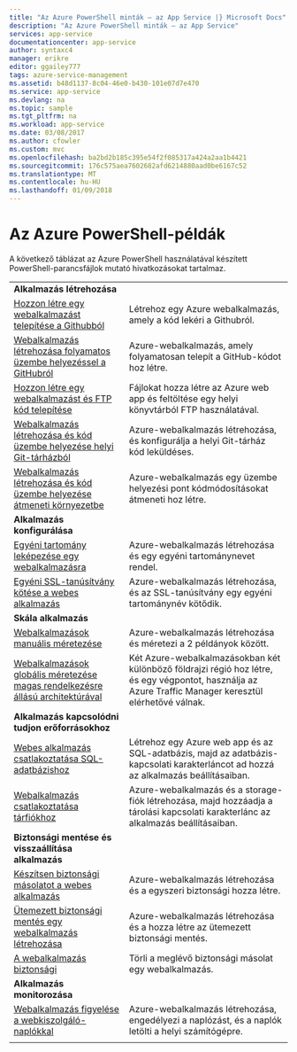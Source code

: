 ```yaml
---
title: "Az Azure PowerShell minták – az App Service |} Microsoft Docs"
description: "Az Azure PowerShell minták – az App Service"
services: app-service
documentationcenter: app-service
author: syntaxc4
manager: erikre
editor: ggailey777
tags: azure-service-management
ms.assetid: b48d1137-8c04-46e0-b430-101e07d7e470
ms.service: app-service
ms.devlang: na
ms.topic: sample
ms.tgt_pltfrm: na
ms.workload: app-service
ms.date: 03/08/2017
ms.author: cfowler
ms.custom: mvc
ms.openlocfilehash: ba2bd2b185c395e54f2f085317a424a2aa1b4421
ms.sourcegitcommit: 176c575aea7602682afd6214880aad0be6167c52
ms.translationtype: MT
ms.contentlocale: hu-HU
ms.lasthandoff: 01/09/2018
---
```

# <a name="azure-powershell-samples"></a>Az Azure PowerShell-példák

A következő táblázat az Azure PowerShell használatával készített PowerShell-parancsfájlok mutató hivatkozásokat tartalmaz.

| | |
|-|-|
|**Alkalmazás létrehozása**||
| [Hozzon létre egy webalkalmazást telepítése a Githubból](./scripts/app-service-powershell-deploy-github.md?toc=%2fpowershell%2fmodule%2ftoc.json)| Létrehoz egy Azure webalkalmazás, amely a kód lekéri a Githubról. |
| [Webalkalmazás létrehozása folyamatos üzembe helyezéssel a GitHubról](./scripts/app-service-powershell-continuous-deployment-github.md?toc=%2fpowershell%2fmodule%2ftoc.json)| Azure-webalkalmazás, amely folyamatosan telepít a GitHub-kódot hoz létre. |
| [Hozzon létre egy webalkalmazást és FTP kód telepítése](./scripts/app-service-powershell-deploy-ftp.md?toc=%2fpowershell%2fmodule%2ftoc.json) | Fájlokat hozza létre az Azure web app és feltöltése egy helyi könyvtárból FTP használatával. |
| [Webalkalmazás létrehozása és kód üzembe helyezése helyi Git-tárházból](./scripts/app-service-powershell-deploy-local-git.md?toc=%2fpowershell%2fmodule%2ftoc.json) | Azure-webalkalmazás létrehozása, és konfigurálja a helyi Git-tárház kód leküldéses. |
| [Webalkalmazás létrehozása és kód üzembe helyezése átmeneti környezetbe](./scripts/app-service-powershell-deploy-staging-environment.md?toc=%2fpowershell%2fmodule%2ftoc.json) | Azure-webalkalmazás egy üzembe helyezési pont kódmódosításokat átmeneti hoz létre. |
|**Alkalmazás konfigurálása**||
| [Egyéni tartomány leképezése egy webalkalmazásra](./scripts/app-service-powershell-configure-custom-domain.md?toc=%2fpowershell%2fmodule%2ftoc.json)| Azure-webalkalmazás létrehozása és egy egyéni tartománynevet rendel. |
| [Egyéni SSL-tanúsítvány kötése a webes alkalmazás](./scripts/app-service-powershell-configure-ssl-certificate.md?toc=%2fpowershell%2fmodule%2ftoc.json)| Azure-webalkalmazás létrehozása, és az SSL-tanúsítvány egy egyéni tartománynév kötődik. |
|**Skála alkalmazás**||
| [Webalkalmazások manuális méretezése](./scripts/app-service-powershell-scale-manual.md?toc=%2fpowershell%2fmodule%2ftoc.json) | Azure-webalkalmazás létrehozása és méretezi a 2 példányok között. |
| [Webalkalmazások globális méretezése magas rendelkezésre állású architektúrával](./scripts/app-service-powershell-scale-high-availability.md?toc=%2fpowershell%2fmodule%2ftoc.json) | Két Azure-webalkalmazásokban két különböző földrajzi régió hoz létre, és egy végpontot, használja az Azure Traffic Manager keresztül elérhetővé válnak. |
|**Alkalmazás kapcsolódni tudjon erőforrásokhoz**||
| [Webes alkalmazás csatlakoztatása SQL-adatbázishoz](./scripts/app-service-powershell-connect-to-sql.md?toc=%2fpowershell%2fmodule%2ftoc.json)| Létrehoz egy Azure web app és az SQL-adatbázis, majd az adatbázis-kapcsolati karakterláncot ad hozzá az alkalmazás beállításaiban. |
| [Webalkalmazás csatlakoztatása tárfiókhoz](./scripts/app-service-powershell-connect-to-storage.md?toc=%2fpowershell%2fmodule%2ftoc.json)| Azure-webalkalmazás és a storage-fiók létrehozása, majd hozzáadja a tárolási kapcsolati karakterlánc az alkalmazás beállításaiban. |
|**Biztonsági mentése és visszaállítása alkalmazás**||
| [Készítsen biztonsági másolatot a webes alkalmazás](./scripts/app-service-powershell-backup-onetime.md?toc=%2fpowershell%2fmodule%2ftoc.json) | Azure-webalkalmazás létrehozása és a egyszeri biztonsági hozza létre. |
| [Ütemezett biztonsági mentés egy webalkalmazás létrehozása](./scripts/app-service-powershell-backup-scheduled.md?toc=%2fpowershell%2fmodule%2ftoc.json) | Azure-webalkalmazás létrehozása és a hozza létre az ütemezett biztonsági mentés. |
| [A webalkalmazás biztonsági](./scripts/app-service-powershell-backup-delete.md?toc=%2fpowershell%2fmodule%2ftoc.json) | Törli a meglévő biztonsági másolat egy webalkalmazás. |
|**Alkalmazás monitorozása**||
| [Webalkalmazás figyelése a webkiszolgáló-naplókkal](./scripts/app-service-powershell-monitor.md?toc=%2fpowershell%2fmodule%2ftoc.json) | Azure-webalkalmazás létrehozása, engedélyezi a naplózást, és a naplók letölti a helyi számítógépre. |
| | |
